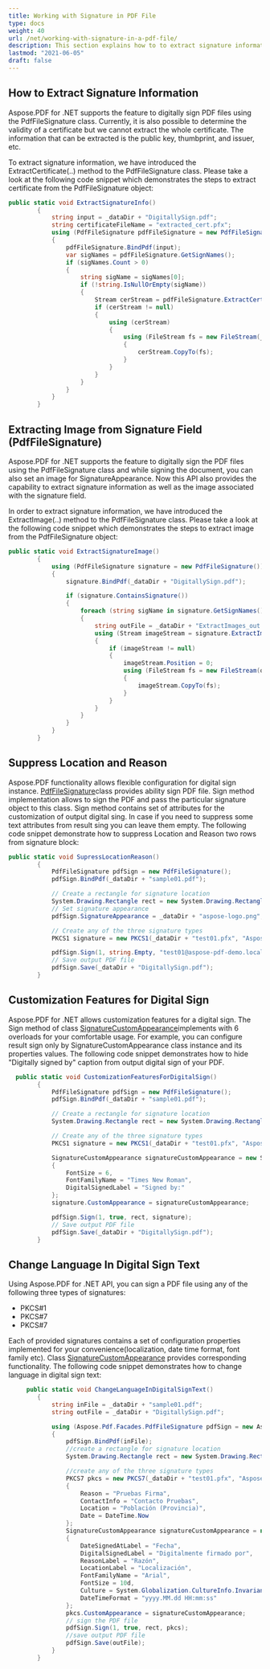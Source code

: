 ```yaml
---
title: Working with Signature in PDF File
type: docs
weight: 40
url: /net/working-with-signature-in-a-pdf-file/
description: This section explains how to to extract signature information, extract image from signature, change language, and etc using PdfFileSignature class.
lastmod: "2021-06-05"
draft: false
---
```


## How to Extract Signature Information

Aspose.PDF for .NET supports the feature to digitally sign PDF files using the PdfFileSignature class. Currently, it is also possible to determine the validity of a certificate but we cannot extract the whole certificate. The information that can be extracted is the public key, thumbprint, and issuer, etc.

To extract signature information, we have introduced the ExtractCertificate(..) method to the PdfFileSignature class. Please take a look at the following code snippet which demonstrates the steps to extract certificate from the PdfFileSignature object:

```csharp
public static void ExtractSignatureInfo()
        {
            string input = _dataDir + "DigitallySign.pdf";
            string certificateFileName = "extracted_cert.pfx";
            using (PdfFileSignature pdfFileSignature = new PdfFileSignature())
            {
                pdfFileSignature.BindPdf(input);
                var sigNames = pdfFileSignature.GetSignNames();
                if (sigNames.Count > 0)
                {
                    string sigName = sigNames[0];
                    if (!string.IsNullOrEmpty(sigName))
                    {
                        Stream cerStream = pdfFileSignature.ExtractCertificate(sigName);
                        if (cerStream != null)
                        {
                            using (cerStream)
                            {
                                using (FileStream fs = new FileStream(_dataDir + certificateFileName, FileMode.CreateNew))
                                {
                                    cerStream.CopyTo(fs);
                                }
                            }
                        }
                    }
                }
            }
        }
```

## Extracting Image from Signature Field (PdfFileSignature)

Aspose.PDF for .NET supports the feature to digitally sign the PDF files using the PdfFileSignature class and while signing the document, you can also set an image for SignatureAppearance. Now this API also provides the capability to extract signature information as well as the image associated with the signature field.

In order to extract signature information, we have introduced the ExtractImage(..) method to the PdfFileSignature class. Please take a look at the following code snippet which demonstrates the steps to extract image from the PdfFileSignature object:

```csharp
public static void ExtractSignatureImage()
        {
            using (PdfFileSignature signature = new PdfFileSignature())
            {
                signature.BindPdf(_dataDir + "DigitallySign.pdf");

                if (signature.ContainsSignature())
                {
                    foreach (string sigName in signature.GetSignNames())
                    {
                        string outFile = _dataDir + "ExtractImages_out.jpg";
                        using (Stream imageStream = signature.ExtractImage(sigName))
                        {
                            if (imageStream != null)
                            {
                                imageStream.Position = 0;
                                using (FileStream fs = new FileStream(outFile, FileMode.OpenOrCreate))
                                {
                                    imageStream.CopyTo(fs);
                                }
                            }
                        }
                    }
                }
            }
        }
```

## Suppress Location and Reason

Aspose.PDF functionality allows flexible configuration for digital sign instance. [PdfFileSignature](https://reference.aspose.com/pdf/net/aspose.pdf.facades/pdffilesignature)class provides ability sign PDF file. Sign method implementation allows to sign the PDF and pass the particular signature object to this class. Sign method contains set of attributes for the customization of output digital sing. In case if you need to suppress some text attributes from result sing you can leave them empty. The following code snippet demonstrate how to suppress Location and Reason two rows from signature block:

```csharp
public static void SupressLocationReason()
        {
            PdfFileSignature pdfSign = new PdfFileSignature();
            pdfSign.BindPdf(_dataDir + "sample01.pdf");

            // Create a rectangle for signature location
            System.Drawing.Rectangle rect = new System.Drawing.Rectangle(10, 10, 300, 50);
            // Set signature appearance
            pdfSign.SignatureAppearance = _dataDir + "aspose-logo.png";

            // Create any of the three signature types
            PKCS1 signature = new PKCS1(_dataDir + "test01.pfx", "Aspose2021"); // PKCS#1

            pdfSign.Sign(1, string.Empty, "test01@aspose-pdf-demo.local", string.Empty, true, rect, signature);
            // Save output PDF file
            pdfSign.Save(_dataDir + "DigitallySign.pdf");
        }
```

## Customization Features for Digital Sign

Aspose.PDF for .NET allows customization features for a digital sign. The Sign method of class [SignatureCustomAppearance](https://reference.aspose.com/pdf/net/aspose.pdf.forms/signaturecustomappearance)implements with 6 overloads for your comfortable usage. For example, you can configure result sign only by SignatureCustomAppearance class instance and its properties values. The following code snippet demonstrates how to hide "Digitally signed by" caption from output digital sign of your PDF. 

```csharp
  public static void CustomizationFeaturesForDigitalSign()
        {
            PdfFileSignature pdfSign = new PdfFileSignature();
            pdfSign.BindPdf(_dataDir + "sample01.pdf");

            // Create a rectangle for signature location
            System.Drawing.Rectangle rect = new System.Drawing.Rectangle(10, 10, 300, 50);

            // Create any of the three signature types
            PKCS1 signature = new PKCS1(_dataDir + "test01.pfx", "Aspose2021"); // PKCS#1

            SignatureCustomAppearance signatureCustomAppearance = new SignatureCustomAppearance
            {
                FontSize = 6,
                FontFamilyName = "Times New Roman",
                DigitalSignedLabel = "Signed by:"
            };
            signature.CustomAppearance = signatureCustomAppearance;

            pdfSign.Sign(1, true, rect, signature);
            // Save output PDF file
            pdfSign.Save(_dataDir + "DigitallySign.pdf");
        }
```

## Change Language In Digital Sign Text

Using Aspose.PDF for .NET API, you can sign a PDF file using any of the following three types of signatures:

- PKCS#1
- PKCS#7
- PKCS#7

Each of provided signatures contains a set of configuration properties implemented for your convenience(localization, date time format, font family etc). Class [SignatureCustomAppearance](https://reference.aspose.com/pdf/net/aspose.pdf.forms/signaturecustomappearance) provides corresponding functionality. The following code snippet demonstrates how to change language in digital sign text:

```csharp
     public static void ChangeLanguageInDigitalSignText()
        {
            string inFile = _dataDir + "sample01.pdf";
            string outFile = _dataDir + "DigitallySign.pdf";

            using (Aspose.Pdf.Facades.PdfFileSignature pdfSign = new Aspose.Pdf.Facades.PdfFileSignature())
            {
                pdfSign.BindPdf(inFile);
                //create a rectangle for signature location
                System.Drawing.Rectangle rect = new System.Drawing.Rectangle(310, 45, 200, 50);

                //create any of the three signature types
                PKCS7 pkcs = new PKCS7(_dataDir + "test01.pfx", "Aspose2021")
                {
                    Reason = "Pruebas Firma",
                    ContactInfo = "Contacto Pruebas",
                    Location = "Población (Provincia)",
                    Date = DateTime.Now
                };
                SignatureCustomAppearance signatureCustomAppearance = new SignatureCustomAppearance
                {
                    DateSignedAtLabel = "Fecha",
                    DigitalSignedLabel = "Digitalmente firmado por",
                    ReasonLabel = "Razón",
                    LocationLabel = "Localización",
                    FontFamilyName = "Arial",
                    FontSize = 10d,
                    Culture = System.Globalization.CultureInfo.InvariantCulture,
                    DateTimeFormat = "yyyy.MM.dd HH:mm:ss"
                };
                pkcs.CustomAppearance = signatureCustomAppearance;
                // sign the PDF file
                pdfSign.Sign(1, true, rect, pkcs);
                //save output PDF file
                pdfSign.Save(outFile);
            }
        }
```
